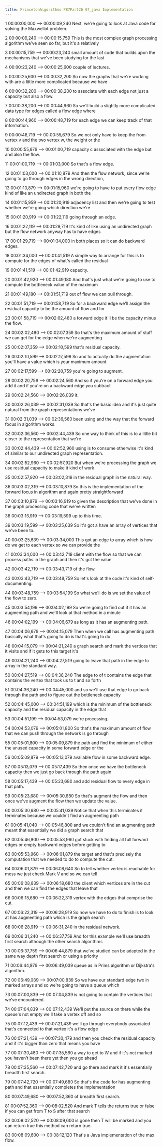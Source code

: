 ```yaml
---
title: PrincetonAlgorithms P87Part26 07_java Implementation
---
```


1
00:00:00,000 --> 00:00:09,240
Next, we're going to look at Java code for solving the Maxwellot problem.

2
00:00:09,240 --> 00:00:15,759
This is the most complex graph processing algorithm we've seen so far, but it's a relatively

3
00:00:15,759 --> 00:00:23,240
small amount of code that builds upon the mechanisms that we've been studying for the last

4
00:00:23,240 --> 00:00:25,600
couple of lectures.

5
00:00:25,600 --> 00:00:32,200
So now the graphs that we're working with are a little more complicated because we have

6
00:00:32,200 --> 00:00:38,200
to associate with each edge not just a capacity but also a flow.

7
00:00:38,200 --> 00:00:44,960
So we'll build a slightly more complicated data type for edges called a flow edge where

8
00:00:44,960 --> 00:00:48,719
for each edge we can keep track of that information.

9
00:00:48,719 --> 00:00:55,679
So we not only have to keep the from vertex v and the two vertex w, the weight or the

10
00:00:55,679 --> 00:01:00,719
capacity c associated with the edge but and also the flow.

11
00:01:00,719 --> 00:01:03,000
So that's a flow edge.

12
00:01:03,000 --> 00:01:10,879
And then the flow network, since we're going to go through edges in the wrong direction,

13
00:01:10,879 --> 00:01:15,960
we're going to have to put every flow edge kind of like an undirected graph in both the

14
00:01:15,959 --> 00:01:20,919
adjacency list and then we're going to test whether we're going which direction we're

15
00:01:20,919 --> 00:01:22,119
going through an edge.

16
00:01:22,119 --> 00:01:29,719
It's kind of like using an undirected graph but the flow network anyway has to have edges

17
00:01:29,719 --> 00:01:34,000
in both places so it can do backward edges.

18
00:01:34,000 --> 00:01:41,519
A simple way to arrange for this is to compute for the edges of what's called the residual

19
00:01:41,519 --> 00:01:42,919
capacity.

20
00:01:42,920 --> 00:01:49,180
And that's just what we're going to use to compute the bottleneck value of the maximum

21
00:01:49,180 --> 00:01:51,719
out of flow we can pull through.

22
00:01:51,719 --> 00:01:58,719
So for a backward edge we'll assign the residual capacity to be the amount of flow and for

23
00:01:58,719 --> 00:02:02,480
a forward edge it'll be the capacity minus the flow.

24
00:02:02,480 --> 00:02:07,359
So that's the maximum amount of stuff we can get for the edge when we're augmenting

25
00:02:07,359 --> 00:02:10,599
that's residual capacity.

26
00:02:10,599 --> 00:02:17,599
So and to actually do the augmentation you'll have a value which is your maximum amount

27
00:02:17,599 --> 00:02:20,759
you're going to augment.

28
00:02:20,759 --> 00:02:24,560
And so if you're on a forward edge you add it and if you're on a backward edge you subtract

29
00:02:24,560 --> 00:02:26,039
it.

30
00:02:26,039 --> 00:02:31,039
So that's the basic idea and it's just quite natural from the graph representations we've

31
00:02:31,039 --> 00:02:36,560
been using and the way that the forward focus in algorithm works.

32
00:02:36,560 --> 00:02:44,439
So one way to think of this is to a little bit closer to the representation that we're

33
00:02:44,439 --> 00:02:52,960
using is to consume otherwise it's kind of similar to our undirected graph representation.

34
00:02:52,960 --> 00:02:57,920
But when we're processing the graph we use residual capacity to make it kind of work

35
00:02:57,920 --> 00:03:02,319
in the residual graph in the natural way.

36
00:03:02,319 --> 00:03:10,879
So this is the implementation of the forward focus in algorithm and again pretty straightforward

37
00:03:10,879 --> 00:03:16,919
to given the description that we've done in the graph processing code that we've written

38
00:03:16,919 --> 00:03:19,599
up to this time.

39
00:03:19,599 --> 00:03:25,639
So it's got a have an array of vertices that we've been to.

40
00:03:25,639 --> 00:03:34,000
This got an edge to array which is how do we get to each vertex so we can provide the

41
00:03:34,000 --> 00:03:42,719
client with the flow so that we can process paths in the graph and then it's got the value

42
00:03:42,719 --> 00:03:43,719
of the flow.

43
00:03:43,719 --> 00:03:48,759
So let's look at the code it's kind of self-documenting.

44
00:03:48,759 --> 00:03:54,199
So what we'll do is we set the value of the flow to zero.

45
00:03:54,199 --> 00:04:02,199
So we're going to find out if it has an augmenting path and we'll look at that method in a minute

46
00:04:02,199 --> 00:04:06,679
as long as it has an augmenting path.

47
00:04:06,679 --> 00:04:15,079
Then when we call has augmenting path basically what that's going to do is that's going to do

48
00:04:15,079 --> 00:04:21,240
a graph search and mark the vertices that it visits and if it gets to this target it's

49
00:04:21,240 --> 00:04:27,519
going to leave that path in the edge to array in the standard way.

50
00:04:27,519 --> 00:04:36,240
The edge to of t contains the edge that contains the vertex that took us to t and so forth

51
00:04:36,240 --> 00:04:45,000
and so we'll use that edge to go back through the path and to figure out the bottleneck capacity

52
00:04:45,000 --> 00:04:51,199
which is the minimum of the bottleneck capacity and the residual capacity in the edge that

53
00:04:51,199 --> 00:04:53,079
we're processing.

54
00:04:53,079 --> 00:05:01,800
So that's the maximum amount of flow that we can push through the network is go through

55
00:05:01,800 --> 00:05:09,879
the path and find the minimum of either the unused capacity in some forward edge or the

56
00:05:09,879 --> 00:05:13,079
available flow in some backward edge.

57
00:05:13,079 --> 00:05:17,439
So then once we have the bottleneck capacity then we just go back through the path again

58
00:05:17,439 --> 00:05:23,680
and add residual flow to every edge in that path.

59
00:05:23,680 --> 00:05:30,680
So that's augment the flow and then once we've augment the flow then we update the value.

60
00:05:30,680 --> 00:05:41,039
Notice that when this terminates it terminates because we couldn't find an augmenting path

61
00:05:41,040 --> 00:05:46,800
and we couldn't find an augmenting path meant that essentially we did a graph search that

62
00:05:46,800 --> 00:05:53,960
got stuck with finding all full forward edges or empty backward edges before getting to

63
00:05:53,960 --> 00:06:01,879
the target and that's precisely the computation that we needed to do to compute the cut.

64
00:06:01,879 --> 00:06:08,640
So to tell whether vertex is reachable for mess we just check Mark V and so we can tell

65
00:06:08,639 --> 00:06:18,680
the client which vertices are in the cut and then we can find the edges that leave that

66
00:06:18,680 --> 00:06:22,319
vertex with the edges that comprise the cut.

67
00:06:22,319 --> 00:06:28,919
So now we have to do to finish is to look at has augmenting path which is the graph search

68
00:06:28,919 --> 00:06:31,240
in the residual network.

69
00:06:31,240 --> 00:06:37,759
And for this example we'll use breadth first search although the other search algorithms

70
00:06:37,759 --> 00:06:44,879
that we've studied can be adapted in the same way depth first search or using a priority

71
00:06:44,879 --> 00:06:49,039
queue as in Prims algorithm or Dijkstra's algorithm.

72
00:06:49,039 --> 00:07:00,839
So we have our standard edge two in marked arrays and so we're going to have a queue which

73
00:07:00,839 --> 00:07:04,839
is not going to contain the vertices that we've encountered.

74
00:07:04,839 --> 00:07:12,439
We'll put the source on there while the queue's not empty we'll take a vertex off and so

75
00:07:12,439 --> 00:07:21,439
we'll go through everybody associated that's connected to that vertex it's a flow edge

76
00:07:21,439 --> 00:07:30,479
and then you check the residual capacity and if it's bigger than zero that means you have

77
00:07:30,480 --> 00:07:35,560
a way to get to W and if it's not marked you haven't been there yet then you go ahead

78
00:07:35,560 --> 00:07:42,720
and go there and mark it it's essentially breadth first search.

79
00:07:42,720 --> 00:07:49,680
So that's the code for has augmenting path and that essentially completes the implementation

80
00:07:49,680 --> 00:07:52,360
of breadth first search.

81
00:07:52,360 --> 00:08:02,520
And mark T tells the returns true or false if you can get from T to S after that search

82
00:08:02,520 --> 00:08:09,600
is gone then T will be marked and you can return true this method can return true.

83
00:08:09,600 --> 00:08:12,120
That's a Java implementation of the max flow.

